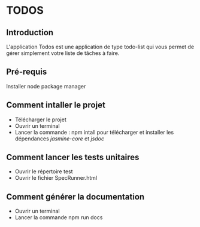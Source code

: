 TODOS
=====

Introduction
-----

L'application Todos est une application de type todo-list qui vous permet de gérer simplement votre liste de tâches à faire.

Pré-requis
-----
Installer node package manager

Comment intaller le projet
-----
* Télécharger le projet
* Ouvrir un terminal
* Lancer la commande : npm intall pour télécharger et installer les dépendances *jasmine-core* et *jsdoc*

Comment lancer les tests unitaires
-----
* Ouvrir le répertoire test
* Ouvrir le fichier SpecRunner.html

Comment générer la documentation
-----
* Ouvrir un terminal
* Lancer la commande npm run docs
